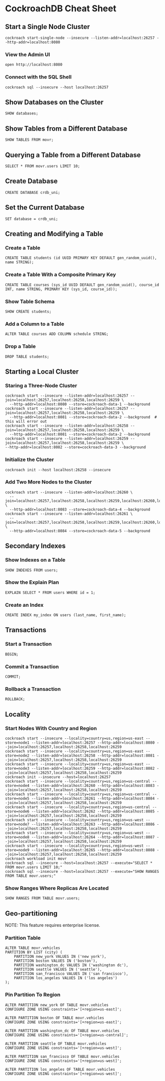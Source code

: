 # CockroachDB Cheat Sheet

## Start a Single Node Cluster
```cockroach start-single-node --insecure --listen-addr=localhost:26257 --http-addr=localhost:8080```

### View the Admin UI
```open http://localhost:8080```

### Connect with the SQL Shell
```cockroach sql --insecure --host localhost:26257```

## Show Databases on the Cluster
```SHOW databases;```

## Show Tables from a Different Database
```SHOW TABLES FROM movr;```

## Querying a Table from a Different Database
```SELECT * FROM movr.users LIMIT 10;```

## Create Database
```CREATE DATABASE crdb_uni;```

## Set the Current Database
```SET database = crdb_uni;```

## Creating and Modifying a Table

### Create a Table
```CREATE TABLE students (id UUID PRIMARY KEY DEFAULT gen_random_uuid(), name STRING);```

### Create a Table With a Composite Primary Key
```CREATE TABLE courses (sys_id UUID DEFAULT gen_random_uuid(), course_id INT, name STRING, PRIMARY KEY (sys_id, course_id));```

### Show Table Schema
```SHOW CREATE students;```

### Add a Column to a Table
```ALTER TABLE courses ADD COLUMN schedule STRING;```

### Drop a Table
```DROP TABLE students;```

## Starting a Local Cluster

### Staring a Three-Node Cluster
```
cockroach start --insecure --listen-addr=localhost:26257 --join=localhost:26257,localhost:26258,localhost:26259 \
  --http-addr=localhost:8080 --store=cockroach-data-1 --background
cockroach start --insecure --listen-addr=localhost:26257 --join=localhost:26257,localhost:26258,localhost:26259 \
  --http-addr=localhost:8081 --store=cockroach-data-2 --background  # this will error out
cockroach start --insecure --listen-addr=localhost:26258 --join=localhost:26257,localhost:26258,localhost:26259 \
  --http-addr=localhost:8081 --store=cockroach-data-2 --background
cockroach start --insecure --listen-addr=localhost:26259 --join=localhost:26257,localhost:26258,localhost:26259 \
--http-addr=localhost:8082 --store=cockroach-data-3 --background
```
### Initialize the Cluster
```cockroach init --host localhost:26258 --insecure```

### Add Two More Nodes to the Cluster
```
cockroach start --insecure --listen-addr=localhost:26260 \
  --join=localhost:26257,localhost:26258,localhost:26259,localhost:26260,localhost:26261 \
  --http-addr=localhost:8083 --store=cockroach-data-4 --background
cockroach start --insecure --listen-addr=localhost:26261 \
  --join=localhost:26257,localhost:26258,localhost:26259,localhost:26260,localhost:26261 \
  --http-addr=localhost:8084 --store=cockroach-data-5 --background
```

## Secondary Indexes

### Show Indexes on a Table
```SHOW INDEXES FROM users;```

### Show the Explain Plan
```EXPLAIN SELECT * FROM users WHERE id = 1;```

### Create an Index
```CREATE INDEX my_index ON users (last_name, first_name);```

## Transactions

### Start a Transaction
```BEGIN;```

### Commit a Transaction
```COMMIT;```

### Rollback a Transaction
```ROLLBACK;```

## Locality

### Start Nodes With Country and Region
```
cockroach start --insecure --locality=country=us,region=us-east --store=node1 --listen-addr=localhost:26257 --http-addr=localhost:8080 --join=localhost:26257,localhost:26258,localhost:26259
cockroach start --insecure --locality=country=us,region=us-east --store=node2 --listen-addr=localhost:26258 --http-addr=localhost:8081 --join=localhost:26257,localhost:26258,localhost:26259
cockroach start --insecure --locality=country=us,region=us-east --store=node3 --listen-addr=localhost:26259 --http-addr=localhost:8082 --join=localhost:26257,localhost:26258,localhost:26259
cockroach init --insecure --host=localhost:26257
cockroach start --insecure --locality=country=us,region=us-central --store=node4 --listen-addr=localhost:26260 --http-addr=localhost:8083 --join=localhost:26257,localhost:26258,localhost:26259
cockroach start --insecure --locality=country=us,region=us-central --store=node5 --listen-addr=localhost:26261 --http-addr=localhost:8084 --join=localhost:26257,localhost:26258,localhost:26259
cockroach start --insecure --locality=country=us,region=us-central --store=node6 --listen-addr=localhost:26262 --http-addr=localhost:8085 --join=localhost:26257,localhost:26258,localhost:26259
cockroach start --insecure --locality=country=us,region=us-west --store=node7 --listen-addr=localhost:26263 --http-addr=localhost:8086 --join=localhost:26257,localhost:26258,localhost:26259
cockroach start --insecure --locality=country=us,region=us-west --store=node8 --listen-addr=localhost:26264 --http-addr=localhost:8087 --join=localhost:26257,localhost:26258,localhost:26259
cockroach start --insecure --locality=country=us,region=us-west --store=node9 --listen-addr=localhost:26265 --http-addr=localhost:8088 --join=localhost:26257,localhost:26258,localhost:26259
cockroach workload init movr
cockroach sql --insecure --host=localhost:26257 --execute="SELECT * FROM movr.users LIMIT 10;"
cockroach sql --insecure --host=localhost:26257 --execute="SHOW RANGES FROM TABLE movr.users;"
```

### Show Ranges Where Replicas Are Located
```SHOW RANGES FROM TABLE movr.users;```

## Geo-partitioning
NOTE: This feature requires enterprise license.

### Partition Table
```
ALTER TABLE movr.vehicles
PARTITION BY LIST (city) (
    PARTITION new_york VALUES IN ('new york'),
    PARTITION boston VALUES IN ('boston'),
    PARTITION washington_dc VALUES IN ('washington dc'),
    PARTITION seattle VALUES IN ('seattle'),
    PARTITION san_francisco VALUES IN ('san francisco'),
    PARTITION los_angeles VALUES IN ('los angeles')
);
```

### Pin Partition To Region
```
ALTER PARTITION new_york OF TABLE movr.vehicles
CONFIGURE ZONE USING constraints='[+region=us-east]';

ALTER PARTITION boston OF TABLE movr.vehicles
CONFIGURE ZONE USING constraints='[+region=us-east]';

ALTER PARTITION washington_dc OF TABLE movr.vehicles
CONFIGURE ZONE USING constraints='[+region=us-central]';

ALTER PARTITION seattle OF TABLE movr.vehicles
CONFIGURE ZONE USING constraints='[+region=us-west]';

ALTER PARTITION san_francisco OF TABLE movr.vehicles
CONFIGURE ZONE USING constraints='[+region=us-west]';

ALTER PARTITION los_angeles OF TABLE movr.vehicles
CONFIGURE ZONE USING constraints='[+region=us-west]';
```
